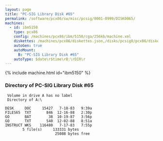 ```yaml
---
layout: page
title: "PC-SIG Library Disk #65"
permalink: /software/pcx86/sw/misc/pcsig/0001-0999/DISK0065/
machines:
  - id: ibm5150
    type: pcx86
    config: /machines/pcx86/ibm/5150/cga/256kb/machine.xml
    diskettes: /machines/pcx86/diskettes.json,/disks/pcsig0/pcx86/diskettes.json
    autoGen: true
    autoMount:
      B: "PC-SIG Library Disk #65"
    autoType: $date\r$time\rB:\rDIR\r
---
```


{% include machine.html id="ibm5150" %}

### Directory of PC-SIG Library Disk #65

     Volume in drive A has no label
     Directory of A:\

    DESK     DOC     15427   7-18-83   9:39a
    FILES65  TXT       846  12-16-88   2:30p
    GO       BAT        38  10-19-87   3:56p
    GO       TXT       540  12-02-88   8:51a
    INSTRUCT WKS    116480   7-17-83   7:55p
            5 file(s)     133331 bytes
                           25088 bytes free
